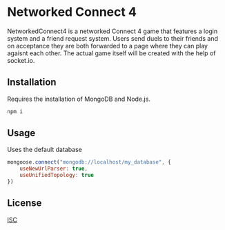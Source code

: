 # Networked Connect 4

NetworkedConnect4 is a networked Connect 4 game that features a login system and a friend request system. Users send duels to their friends and on acceptance they are both forwarded to a page where they can play agaisnt each other. The actual game itself will be created with the help of socket.io.

## Installation

Requires the installation of MongoDB and Node.js.

```bash
npm i 
```

## Usage
Uses the default database
```javascript
mongoose.connect("mongodb://localhost/my_database", {
    useNewUrlParser: true,
    useUnifiedTopology: true
})
```

## License
[ISC](https://choosealicense.com/licenses/ISC/)
